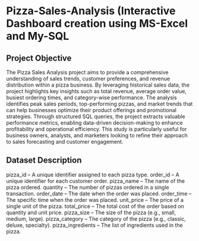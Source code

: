 # Pizza-Sales-Analysis (Interactive Dashboard creation using MS-Excel and My-SQL
## Project Objective
The Pizza Sales Analysis project aims to provide a comprehensive understanding of sales trends, customer preferences, and revenue distribution within a pizza business. By leveraging historical sales data, the project highlights key insights such as total revenue, average order value, busiest ordering times, and category-wise performance. The analysis identifies peak sales periods, top-performing pizzas, and market trends that can help businesses optimize their product offerings and promotional strategies. Through structured SQL queries, the project extracts valuable performance metrics, enabling data-driven decision-making to enhance profitability and operational efficiency. This study is particularly useful for business owners, analysts, and marketers looking to refine their approach to sales forecasting and customer engagement.
## Dataset Description
pizza_id – A unique identifier assigned to each pizza type.
order_id – A unique identifier for each customer order.
pizza_name – The name of the pizza ordered.
quantity – The number of pizzas ordered in a single transaction.
order_date – The date when the order was placed.
order_time – The specific time when the order was placed.
unit_price – The price of a single unit of the pizza.
total_price – The total cost of the order based on quantity and unit price.
pizza_size – The size of the pizza (e.g., small, medium, large).
pizza_category – The category of the pizza (e.g., classic, deluxe, specialty).
pizza_ingredients – The list of ingredients used in the pizza.
